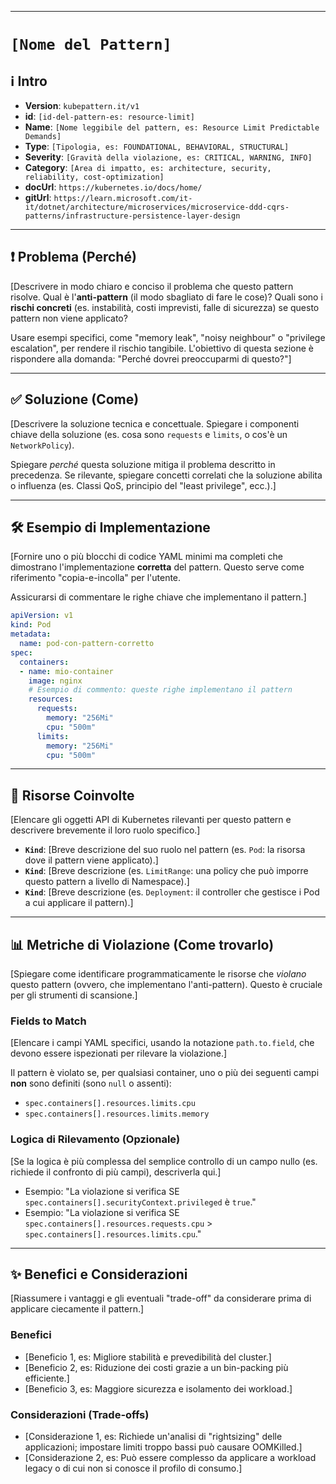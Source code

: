 
-----

# `[Nome del Pattern]`

## ℹ️ Intro

  * **Version**: `kubepattern.it/v1`
  * **id**: `[id-del-pattern-es: resource-limit]`
  * **Name**: `[Nome leggibile del pattern, es: Resource Limit Predictable Demands]`
  * **Type**: `[Tipologia, es: FOUNDATIONAL, BEHAVIORAL, STRUCTURAL]`
  * **Severity**: `[Gravità della violazione, es: CRITICAL, WARNING, INFO]`
  * **Category**: `[Area di impatto, es: architecture, security, reliability, cost-optimization]`
  * **docUrl**: `https://kubernetes.io/docs/home/`
  * **gitUrl**: `https://learn.microsoft.com/it-it/dotnet/architecture/microservices/microservice-ddd-cqrs-patterns/infrastructure-persistence-layer-design`

-----

## ❗ Problema (Perché)

[Descrivere in modo chiaro e conciso il problema che questo pattern risolve. Qual è l'**anti-pattern** (il modo sbagliato di fare le cose)? Quali sono i **rischi concreti** (es. instabilità, costi imprevisti, falle di sicurezza) se questo pattern non viene applicato?

Usare esempi specifici, come "memory leak", "noisy neighbour" o "privilege escalation", per rendere il rischio tangibile. L'obiettivo di questa sezione è rispondere alla domanda: "Perché dovrei preoccuparmi di questo?"]

-----

## ✅ Soluzione (Come)

[Descrivere la soluzione tecnica e concettuale. Spiegare i componenti chiave della soluzione (es. cosa sono `requests` e `limits`, o cos'è un `NetworkPolicy`).

Spiegare *perché* questa soluzione mitiga il problema descritto in precedenza. Se rilevante, spiegare concetti correlati che la soluzione abilita o influenza (es. Classi QoS, principio del "least privilege", ecc.).]

-----

## 🛠️ Esempio di Implementazione

[Fornire uno o più blocchi di codice YAML minimi ma completi che dimostrano l'implementazione **corretta** del pattern. Questo serve come riferimento "copia-e-incolla" per l'utente.

Assicurarsi di commentare le righe chiave che implementano il pattern.]

```yaml
apiVersion: v1
kind: Pod
metadata:
  name: pod-con-pattern-corretto
spec:
  containers:
  - name: mio-container
    image: nginx
    # Esempio di commento: queste righe implementano il pattern
    resources:
      requests:
        memory: "256Mi"
        cpu: "500m"
      limits:
        memory: "256Mi"
        cpu: "500m"
```

-----

## 🔗 Risorse Coinvolte

[Elencare gli oggetti API di Kubernetes rilevanti per questo pattern e descrivere brevemente il loro ruolo specifico.]

  * **`Kind`**: [Breve descrizione del suo ruolo nel pattern (es. `Pod`: la risorsa dove il pattern viene applicato).]
  * **`Kind`**: [Breve descrizione (es. `LimitRange`: una policy che può imporre questo pattern a livello di Namespace).]
  * **`Kind`**: [Breve descrizione (es. `Deployment`: il controller che gestisce i Pod a cui applicare il pattern).]

-----

## 📊 Metriche di Violazione (Come trovarlo)

[Spiegare come identificare programmaticamente le risorse che *violano* questo pattern (ovvero, che implementano l'anti-pattern). Questo è cruciale per gli strumenti di scansione.]

### Fields to Match

[Elencare i campi YAML specifici, usando la notazione `path.to.field`, che devono essere ispezionati per rilevare la violazione.]

Il pattern è violato se, per qualsiasi container, uno o più dei seguenti campi **non** sono definiti (sono `null` o assenti):

  * `spec.containers[].resources.limits.cpu`
  * `spec.containers[].resources.limits.memory`

### Logica di Rilevamento (Opzionale)

[Se la logica è più complessa del semplice controllo di un campo nullo (es. richiede il confronto di più campi), descriverla qui.]

  * Esempio: "La violazione si verifica SE `spec.containers[].securityContext.privileged` è `true`."
  * Esempio: "La violazione si verifica SE `spec.containers[].resources.requests.cpu` \> `spec.containers[].resources.limits.cpu`."

-----

## ✨ Benefici e Considerazioni

[Riassumere i vantaggi e gli eventuali "trade-off" da considerare prima di applicare ciecamente il pattern.]

### Benefici

  * [Beneficio 1, es: Migliore stabilità e prevedibilità del cluster.]
  * [Beneficio 2, es: Riduzione dei costi grazie a un bin-packing più efficiente.]
  * [Beneficio 3, es: Maggiore sicurezza e isolamento dei workload.]

### Considerazioni (Trade-offs)

  * [Considerazione 1, es: Richiede un'analisi di "rightsizing" delle applicazioni; impostare limiti troppo bassi può causare OOMKilled.]
  * [Considerazione 2, es: Può essere complesso da applicare a workload legacy o di cui non si conosce il profilo di consumo.]